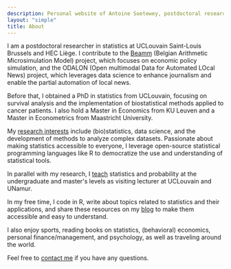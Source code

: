 ```yaml
---
description: Personal website of Antoine Soetewey, postdoctoral researcher in statistics at UCLouvain Saint-Louis Brussels and HEC Liège
layout: "simple"
title: About
---
```


I am a postdoctoral researcher in statistics at UCLouvain Saint-Louis Brussels and HEC Liège. I contribute to the [Beamm](https://beamm.brussels/) (Belgian Arithmetic Microsimulation Model) project, which focuses on economic policy simulation, and the ODALON (Open multimodal Data for Automated LOcal News) project, which leverages data science to enhance journalism and enable the partial automation of local news.

Before that, I obtained a PhD in statistics from UCLouvain, focusing on survival analysis and the implementation of biostatistical methods applied to cancer patients. I also hold a Master in Economics from KU Leuven and a Master in Econometrics from Maastricht University.

My [research interests](/research/) include (bio)statistics, data science, and the development of methods to analyze complex datasets. Passionate about making statistics accessible to everyone, I leverage open-source statistical programming languages like R to democratize the use and understanding of statistical tools.

In parallel with my research, I [teach](/teaching/) statistics and probability at the undergraduate and master's levels as visiting lecturer at UCLouvain and UNamur.

In my free time, I code in R, write about topics related to statistics and their applications, and share these resources on my [blog](https://statsandr.com/) to make them accessible and easy to understand.

I also enjoy sports, reading books on statistics, (behavioral) economics, personal finance/management, and psychology, as well as traveling around the world.

Feel free to [contact me](/contact/) if you have any questions.

